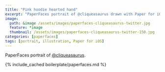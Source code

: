 ```yaml
---
title: "Pink hoodie hearted hand"
excerpt: "PaperFaces portrait of @cliqueasaurus drawn with Paper for iOS on an iPad."
image: 
  path: &image /assets/images/paperfaces-cliqueasaurus-twitter.jpg 
  feature: *image
  thumbnail: /assets/images/paperfaces-cliqueasaurus-twitter-150.jpg
categories: [paperfaces]
tags: [portrait, illustration, Paper for iOS]
---
```


PaperFaces portrait of [@cliqueasaurus](https://twitter.com/cliqueasaurus).

{% include_cached boilerplate/paperfaces.md %}
